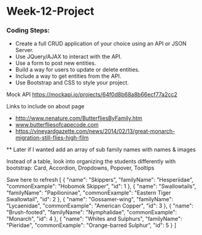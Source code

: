 # Week-12-Project

### Coding Steps:
- Create a full CRUD application of your choice using an API or JSON Server.
- Use JQuery/AJAX to interact with the API. 
- Use a form to post new entities.
- Build a way for users to update or delete entities.
- Include a way to get entities from the API.
- Use Bootstrap and CSS to style your project.

Mock API
https://mockapi.io/projects/64f0d8b68a8b66ecf77a2cc2

Links to include on about page
- http://www.nenature.com/ButterfliesByFamily.htm
- www.butterfliesofcapecode.com
- https://vineyardgazette.com/news/2014/02/13/great-monarch-migration-still-flies-high-film



** Later if I wanted add an array of sub family names with names & images

Instead of a table, look into organizing the students differently with bootstrap:
Card, Accordion, Dropdowns, Popover, Tooltips

Save here to refresh
[
 {
  "name": "Skippers",
  "familyName": "Hesperiidae",
  "commonExample": "Hobomok Skipper",
  "id": 1
 },
 {
  "name": "Swallowtails",
  "familyName": "Papilioninae",
  "commonExample": "Eastern Tiger Swallowtail",
  "id": 2
 },
 {
  "name": "Gossamer-wing",
  "familyName": "Lycaenidae",
  "commonExample": "American Copper",
  "id": 3
 },
 {
  "name": "Brush-footed",
  "familyName": "Nymphalidae",
  "commonExample": "Monarch",
  "id": 4
 },
 {
  "name": "Whites and Sulphurs",
  "familyName": "Pieridae",
  "commonExample": "Orange-barred Sulphur",
  "id": 5
 }
]